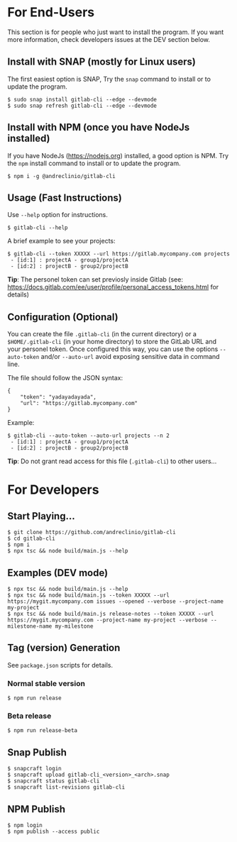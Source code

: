 
# For End-Users

This section is for people who just want to install the program. 
If you want more information, check developers issues at the DEV section below.

## Install with SNAP (mostly for Linux users)

The first easiest option is SNAP, 
Try the `snap` command to install or to update the program.
```
$ sudo snap install gitlab-cli --edge --devmode
$ sudo snap refresh gitlab-cli --edge --devmode
```

## Install with NPM (once you have NodeJs installed)
If you have NodeJs (https://nodejs.org) installed, 
a good option is NPM. Try the `npm` install command to install or to update the program.
```
$ npm i -g @andreclinio/gitlab-cli
```

## Usage (Fast Instructions)

Use `--help` option for instructions.
```
$ gitlab-cli --help
```

A brief example to see your projects:
```
$ gitlab-cli --token XXXXX --url https://gitlab.mycompany.com projects
 - [id:1] : projectA - group1/projectA
 - [id:2] : projectB - group2/projectB

```

**Tip**: The personel token can set previosly inside Gitlab (see: https://docs.gitlab.com/ee/user/profile/personal_access_tokens.html for details)


## Configuration (Optional)

You can create the file `.gitlab-cli` (in the current directory) or a
`$HOME/.gitlab-cli` (in your home directory) to store the GitLab URL and your personel token. 
Once configured this way, you can use the options 
`--auto-token` and/or `--auto-url` avoid exposing sensitive data in command line.

The file should follow the JSON syntax:
```
{
    "token": "yadayadayada",
    "url": "https://gitlab.mycompany.com"
}
```

Example:
```
$ gitlab-cli --auto-token --auto-url projects --n 2
 - [id:1] : projectA - group1/projectA
 - [id:2] : projectB - group2/projectB
```

**Tip**: Do not grant read access for this file (`.gitlab-cli`) to other users...

# For Developers

## Start Playing...
```
$ git clone https://github.com/andreclinio/gitlab-cli
$ cd gitlab-cli
$ npm i
$ npx tsc && node build/main.js --help
```

## Examples (DEV mode)
```
$ npx tsc && node build/main.js --help
$ npx tsc && node build/main.js --token XXXXX --url https://mygit.mycompany.com issues --opened --verbose --project-name my-project
$ npx tsc && node build/main.js release-notes --token XXXXX --url https://mygit.mycompany.com --project-name my-project --verbose --milestone-name my-milestone
```

## Tag (version) Generation

See `package.json` scripts for details.


### Normal stable version
```
$ npm run release
```

### Beta release
```
$ npm run release-beta
```

## Snap Publish
```
$ snapcraft login
$ snapcraft upload gitlab-cli_<version>_<arch>.snap
$ snapcraft status gitlab-cli
$ snapcraft list-revisions gitlab-cli
```

## NPM Publish
```
$ npm login
$ npm publish --access public
```
